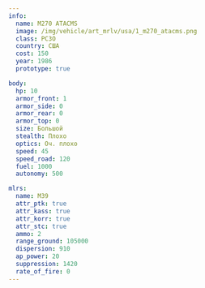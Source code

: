 ```yaml
---
info:
  name: M270 ATACMS
  image: /img/vehicle/art_mrlv/usa/1_m270_atacms.png
  class: РСЗО
  country: США
  cost: 150
  year: 1986
  prototype: true

body:
  hp: 10
  armor_front: 1
  armor_side: 0
  armor_rear: 0
  armor_top: 0
  size: Большой
  stealth: Плохо
  optics: Оч. плохо
  speed: 45
  speed_road: 120
  fuel: 1000
  autonomy: 500

mlrs:
  name: M39
  attr_ptk: true
  attr_kass: true
  attr_korr: true
  attr_stc: true
  ammo: 2
  range_ground: 105000
  dispersion: 910
  ap_power: 20
  suppression: 1420
  rate_of_fire: 0
---
```

